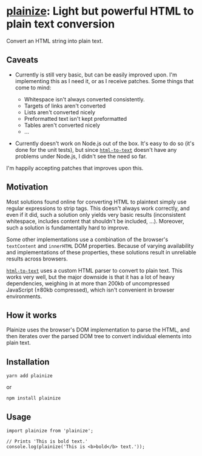 # [plainize](https://el-tramo.be/plainize): Light but powerful HTML to plain text conversion

Convert an HTML string into plain text.

## Caveats

- Currently is still very basic, but can be easily improved upon. 
  I'm implementing this as I need it, or as I receive patches.
  Some things that come to mind:

     - Whitespace isn't always converted consistently.
     - Targets of links aren't converted
     - Lists aren't converted nicely
     - Preformatted text isn't kept preformatted
     - Tables aren't converted nicely
     - ...

- Currently doesn't work on Node.js out of the box. It's easy to
  do so (it's done for the unit tests), but since [`html-to-text`][html-to-text]
  doesn't have any problems under Node.js, I didn't see the need so far.

I'm happily accepting patches that improves upon this.


## Motivation

Most solutions found online for converting HTML to plaintext simply use regular
expressions to strip tags. This doesn't always work correctly, and even if it
did, such a solution only yields very basic results (inconsistent whitespace,
includes content that shouldn't be included, ...). Moreover, such a solution is
fundamentally hard to improve.

Some other implementations use a combination of the browser's `textContent` and
`innerHTML` DOM properties. Because of varying availability and implementations of 
these properties, these solutions result in unreliable results across browsers.

[`html-to-text`][html-to-text] uses a custom HTML parser to convert to plain text.
This works very well, but the major downside is that it has a lot of
heavy dependencies, weighing in at more than 200kb of uncompressed JavaScript
(±80kb compressed), which isn't convenient in browser environments.


## How it works

Plainize uses the browser's DOM implementation to parse the HTML,
and then iterates over the parsed DOM tree to convert individual elements
into plain text.


## Installation

    yarn add plainize

or

    npm install plainize


## Usage

    
    import plainize from 'plainize';

    // Prints 'This is bold text.'
    console.log(plainize('This is <b>bold</b> text.'));

[html-to-text]: https://www.npmjs.com/package/html-to-text
